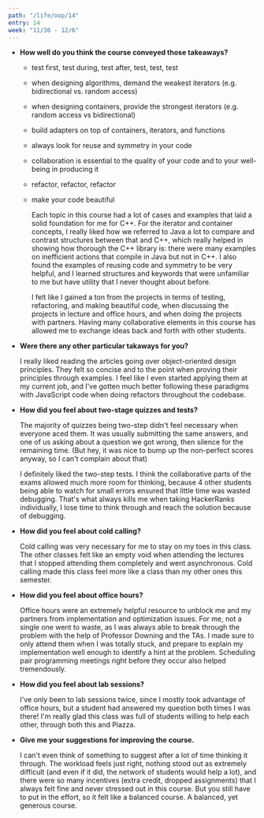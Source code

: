 ```yaml
---
path: "/life/oop/14"
entry: 14
week: "11/30 - 12/6"
---
```


* **How well do you think the course conveyed those takeaways?**
  * test first, test during, test after, test, test, test
  * when designing algorithms, demand the weakest iterators (e.g. bidirectional vs. random access)
  * when designing containers, provide the strongest iterators (e.g. random access vs bidirectional)
  * build adapters on top of containers, iterators, and functions
  * always look for reuse and symmetry in your code
  * collaboration is essential to the quality of your code and to your well-being in producing it
  * refactor, refactor, refactor
  * make your code beautiful
    
    Each topic in this course had a lot of cases and examples that laid a solid foundation for me for C++. For the iterator and container concepts, I really liked how we referred to Java a lot to compare and contrast structures between that and C++, which really helped in showing how thorough the C++ library is: there were many examples on inefficient actions that compile in Java but not in C++. I also found the examples of reusing code and symmetry to be very helpful, and I learned structures and keywords that were unfamiliar to me but have utility that I never thought about before.

    I felt like I gained a ton from the projects in terms of testing, refactoring, and making beautiful code, when discussing the projects in lecture and office hours, and when doing the projects with partners. Having many collaborative elements in this course has allowed me to exchange ideas back and forth with other students.

* **Were there any other particular takaways for you?**

    I really liked reading the articles going over object-oriented design principles. They felt so concise and to the point when proving their principles through examples. I feel like I even started applying them at my current job, and I've gotten much better following these paradigms with JavaScript code when doing refactors throughout the codebase.

* **How did you feel about two-stage quizzes and tests?**

    The majority of quizzes being two-step didn't feel necessary when everyone aced them. It was usually submitting the same answers, and one of us asking about a question we got wrong, then silence for the remaining time. (But hey, it was nice to bump up the non-perfect scores anyway, so I can't complain about that)

    I definitely liked the two-step tests. I think the collaborative parts of the exams allowed much more room for thinking, because 4 other students being able to watch for small errors ensured that little time was wasted debugging. That's what always kills me when taking HackerRanks individually, I lose time to think through and reach the solution because of debugging.

* **How did you feel about cold calling?**

    Cold calling was very necessary for me to stay on my toes in this class. The other classes felt like an empty void when attending the lectures that I stopped attending them completely and went asynchronous. Cold calling made this class feel more like a class than my other ones this semester.

* **How did you feel about office hours?**

    Office hours were an extremely helpful resource to unblock me and my partners from implementation and optimization issues. For me, not a single one went to waste, as I was always able to break through the problem with the help of Professor Downing and the TAs. I made sure to only attend them when I was totally stuck, and prepare to explain my implementation well enough to identify a hint at the problem. Scheduling pair programming meetings right before they occur also helped tremendously.

* **How did you feel about lab sessions?**

    I've only been to lab sessions twice, since I mostly took advantage of office hours, but a student had answered my question both times I was there! I'm really glad this class was full of students willing to help each other, through both this and Piazza.

* **Give me your suggestions for improving the course.**

    I can't even think of something to suggest after a lot of time thinking it through. The workload feels just right, nothing stood out as extremely difficult (and even if it did, the network of students would help a lot), and there were so many incentives (extra credit, dropped assignments) that I always felt fine and never stressed out in this course. But you still have to put in the effort, so it felt like a balanced course. A balanced, yet generous course.
